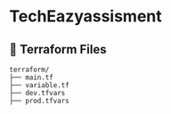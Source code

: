 # TechEazyassisment
## 📁 Terraform Files

```text
terraform/
├── main.tf
├── variable.tf
├── dev.tfvars
├── prod.tfvars








  

